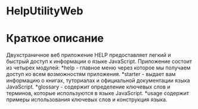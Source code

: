 # HelpUtilityWeb
# Краткое описание

Двухстраничное веб приложение HELP предоставляет легкий и быстрый доступ к информации о языке JavaScript. Приложение состоит из четырех модулей:
*help - главное меню через которое мы получаем доступ ко всем возможностям приложения.
*starter - выдает вам информацию о книгах, туториалах и официальной документации языка JavaScript.
*glossary - содержит определение ключевых слов и терминов, которые используются в языке JavaScript.
*usage содержит примеры использования ключевых слов и конструкция языка.


